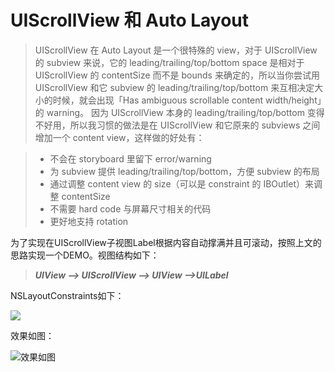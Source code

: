 
# UIScrollView 和 Auto Layout 
>  UIScrollView 在 Auto Layout 是一个很特殊的 view，对于 UIScrollView 的 subview 来说，它的 leading/trailing/top/bottom space 是相对于 UIScrollView 的 contentSize 而不是 bounds 来确定的，所以当你尝试用 UIScrollView 和它 subview 的 leading/trailing/top/bottom 来互相决定大小的时候，就会出现「Has ambiguous scrollable content width/height」的 warning。 
因为 UIScrollView 本身的 leading/trailing/top/bottom 变得不好用，所以我习惯的做法是在 UIScrollView 和它原来的 subviews 之间增加一个 content view，这样做的好处有：

> * 不会在 storyboard 里留下 error/warning
> * 为 subview 提供 leading/trailing/top/bottom，方便 subview 的布局
> * 通过调整 content view 的 size（可以是 constraint 的 IBOutlet）来调整 contentSize
> * 不需要 hard code 与屏幕尺寸相关的代码
> * 更好地支持 rotation

为了实现在UIScrollView子视图Label根据内容自动撑满并且可滚动，按照上文的思路实现一个DEMO。视图结构如下：

> ***UIView --> UIScrollView --> UIView -->UILabel***

NSLayoutConstraints如下：

![](https://image.ibb.co/kDH6XF/Screen_Shot_2017_08_04_at_2_34_59_PM.png)

效果如图：

![效果如图](http://image.ibb.co/duHRzv/recod.gif)
